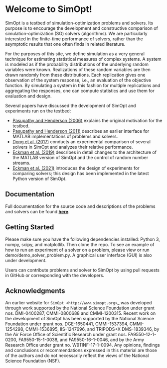 # Welcome to SimOpt!
SimOpt is a testbed of simulation-optimization problems and solvers.
Its purpose is to encourage the development and constructive comparison of simulation-optimization (SO) solvers (algorithms). We are particularly interested in the finite-time performance of solvers, rather than the asymptotic results that one often finds in related literature.

For the purposes of this site, we define simulation as a very general technique for estimating statistical measures of complex systems. A system is modeled as if the probability distributions of the underlying random variables were known. Realizations of these random variables are then drawn randomly from these distributions. Each replication gives one observation of the system response, i.e., an evaluation of the objective function. By simulating a system in this fashion for multiple replications and aggregating the responses, one can compute statistics and use them for evaluation and design.

Several papers have discussed the development of SimOpt and experiments run on the testbed:
* [Pasupathy and Henderson (2006)](https://www.informs-sim.org/wsc06papers/028.pdf) explains the original motivation for the testbed.
* [Pasupathy and Henderson (2011)](https://www.informs-sim.org/wsc11papers/363.pdf) describes an earlier interface for MATLAB implementations of problems and solvers.
* [Dong et al. (2017)](https://www.informs-sim.org/wsc17papers/includes/files/179.pdf) conducts an experimental comparison of several solvers in SimOpt and analyzes their relative performance.
* [Eckman et al. (2019)](https://www.informs-sim.org/wsc19papers/374.pdf) describes in detail changes to the architecture of the MATLAB version of SimOpt and the control of random number streams.
* [Eckman et al. (2021)](https://eckman.engr.tamu.edu/wp-content/uploads/sites/233/2021/09/SimOpt-metrics-paper.pdf) introduces the design of experiments for comparing solvers; this design has been implemented in the latest Python version of SimOpt.

## Documentation
Full documentation for the source code and descriptions of the problems and solvers can be found **[here](https://simopt.readthedocs.io/en/latest/index.html)**.

## Getting Started
Please make sure you have the following dependencies installed: Python 3, numpy, scipy, and matplotlib.
Then clone the repo.
To see an example of how to run an experiment of a solver on a problem, please view or run demo/demo\_solver\_problem.py.
A graphical user interface (GUI) is also under development.

Users can contribute problems and solver to SimOpt by using pull requests in GitHub or corresponding with the developers.

## Acknowledgments
An earlier website for `SimOpt <http://www.simopt.org>`_ was developed through work supported by the National Science Foundation under grant nos. DMI-0400287, CMMI-0800688 and CMMI-1200315.
Recent work on the development of SimOpt has been supported by the National Science Foundation under grant nos. DGE-1650441, CMMI-1537394, CMMI-1254298, CMMI-1536895, IIS-1247696, and TRIPODS+X DMS-1839346, by the Air Force Office of Scientific Research under grant nos. FA9550-12-1-0200, FA9550-15-1-0038, and FA9550-16-1-0046, and by the Army Research Office under grant no. W911NF-17-1-0094.
Any opinions, findings and conclusions or recommendations expressed in this material are those of the authors and do not necessarily reflect the views of the National Science Foundation (NSF).
